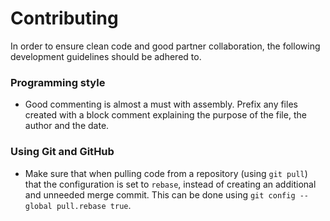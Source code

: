 # Contributing

In order to ensure clean code and good partner collaboration, the following development guidelines should be adhered to.

### Programming style
* Good commenting is almost a must with assembly. Prefix any files created with a block comment explaining the purpose of the file, the author and the date.

### Using Git and GitHub
* Make sure that when pulling code from a repository (using `git pull`) that the configuration is set to `rebase`, instead of creating an additional and unneeded merge commit. This can be done using `git config --global pull.rebase true`.